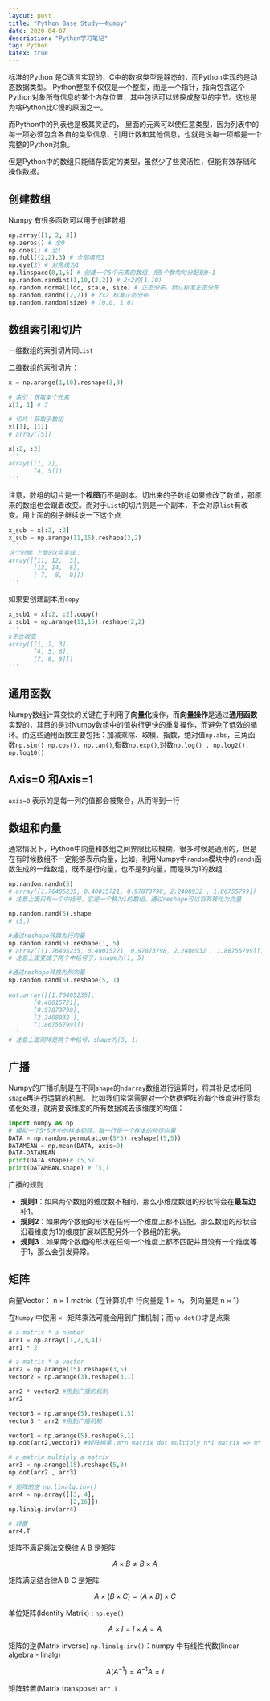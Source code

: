 ```yaml
---
layout: post
title: "Python Base Study——Numpy"
date: 2020-04-07
description: "Python学习笔记"
tag: Python
katex: true
---
```


标准的Python 是C语言实现的，C中的数据类型是静态的，而Python实现的是动态数据类型。
Python整型不仅仅是一个整型，而是一个指针，指向包含这个Python对象所有信息的某个内存位置，其中包括可以转换成整型的字节。这也是为啥Python比C慢的原因之一。

而Python中的列表也是极其灵活的， 里面的元素可以使任意类型，因为列表中的每一项必须包含各自的类型信息、引用计数和其他信息，也就是说每一项都是一个完整的Python对象。

但是Python中的数组只能储存固定的类型，虽然少了些灵活性，但能有效存储和操作数据。

## 创建数组

Numpy 有很多函数可以用于创建数组

```python
np.array([1, 2, 3]) 
np.zeros() # 全0
np.ones() # 全1
np.full((2,2),3) # 全部填充3
np.eye(2) # 对角线为1
np.linspace(0,1,5) # 创建一个5个元素的数组，把5个数均匀分配到0~1
np.random.randint(1,10,(2,2)) # 2×2的[1,10)
np.random.normal(loc, scale, size) # 正态分布，默认标准正态分布
np.random.randn((2,2)) # 2×2 标准正态分布
np.random.random(size) # [0.0, 1.0)
```

## 数组索引和切片

一维数组的索引切片同`List`

二维数组的索引切片：

```python
x = np.arange(1,10).reshape(3,3)

# 索引：获取单个元素
x[1, 1] # 5

# 切片：获取子数组
x[[1], [1]] 
# array([5])

x[:2, :2] 
'''
array([[1, 2],
       [4, 5]])
'''

```

注意，数组的切片是一个**视图**而不是副本。切出来的子数组如果修改了数值，那原来的数组也会跟着改变。而对于`List`的切片则是一个副本，不会对原`list`有改变。用上面的例子继续说一下这个点

```python
x_sub = x[:2, :2] 
x_sub = np.arange(11,15).reshape(2,2)
'''
这个时候 上面的x会变成：
array([[11, 12,  3],
       [13, 14,  6],
       [ 7,  8,  9]])
'''
```

如果要创建副本用`copy`

```python
x_sub1 = x[:2, :2].copy()
x_sub1 = np.arange(11,15).reshape(2,2)
'''
x不会改变
array([[1, 2, 3],
       [4, 5, 6],
       [7, 8, 9]])
'''
```

## 通用函数

Numpy数组计算变快的关键在于利用了**向量化**操作，而**向量操作**是通过**通用函数**实现的，其目的是对Numpy数组中的值执行更快的重复操作，而避免了低效的循环。而这些通用函数主要包括：加减乘除、取模、指数，绝对值`np.abs`，三角函数`np.sin() np.cos(), np.tan()`,指数`np.exp()`,对数`np.log() , np.log2(), np.log10()`

## Axis=0 和Axis=1

`axis=0` 表示的是每一列的值都会被聚合，从而得到一行

## 数组和向量

通常情况下，Python中向量和数组之间界限比较模糊，很多时候是通用的，但是在有时候数组不一定能够表示向量，比如，利用Numpy中`random`模块中的`randn`函数生成的一维数组，既不是行向量，也不是列向量，而是秩为1的数组：

```python
np.random.randn(5) 
# array([1.76405235, 0.40015721, 0.97873798, 2.2408932 , 1.86755799])
# 注意上面只有一个中括号，它是一个秩为1的数组，通过reshape可以将其转化为向量

np.random.rand(5).shape
# (5,)

#通过reshape转换为行向量
np.random.rand(5).reshape(1, 5)
# array([[1.76405235, 0.40015721, 0.97873798, 2.2408932 , 1.86755799]])
# 注意上面变成了两个中括号了，shape为(1, 5)

#通过reshape转换为列向量
np.random.rand(5).reshape(5, 1)
'''
out:array([[1.76405235],
       [0.40015721],
       [0.97873798],
       [2.2408932 ],
       [1.86755799]])
'''
# 注意上面同样是两个中括号，shape为(5, 1)

```

## 广播

Numpy的广播机制是在不同`shape`的`ndarray`数组进行运算时，将其补足成相同`shape`再进行运算的机制。
比如我们常常需要对一个数据矩阵的每个维度进行零均值化处理，就需要该维度的所有数据减去该维度的均值：

```python
import numpy as np
# 模拟一个5*5大小的样本矩阵，每一行是一个样本的特征向量
DATA = np.random.permutation(5*5).reshape((5,5))
DATAMEAN = np.mean(DATA, axis=0)
DATA-DATAMEAN
print(DATA.shape)# (5,5)
print(DATAMEAN.shape) # (5,)
```

广播的规则：

- **规则1**：如果两个数组的维度数不相同，那么小维度数组的形状将会在**最左边**补1。
- **规则2**：如果两个数组的形状在任何一个维度上都不匹配，那么数组的形状会沿着维度为1的维度扩展以匹配另外一个数组的形状。
- **规则3**：如果两个数组的形状在任何一个维度上都不匹配并且没有一个维度等于1，那么会引发异常。

## 矩阵

向量Vector： n × 1 matrix（在计算机中 行向量是 1 × n， 列向量是 n × 1）

在`Numpy` 中使用 `× ` 矩阵乘法可能会用到广播机制；而`np.dot()`才是点乘

```python
# a matrix * a number
arr1 = np.array([1,2,3,4])
arr1 * 2

# a matrix * a vector
arr2 = np.arange(15).reshape(3,5)
vector2 = np.arange(3).reshape(3,1)

arr2 * vector2 #用到广播的机制
arr2

vector3 = np.arange(5).reshape(1,5)
vector3 * arr2 #用到广播机制

vector1 = np.arange(5).reshape(5,1)
np.dot(arr2,vector1) #矩阵相乘：m*n matrix dot multiply n*1 matrix => m*1 matrix

# a matrix multiply a matrix
arr3 = np.arange(15).reshape(5,3)
np.dot(arr2 , arr3)

# 矩阵的逆 np.linalg.inv()
arr4 = np.array([[3, 4],
                 [2,16]])
np.linalg.inv(arr4)

# 转置
arr4.T
```

矩阵不满足乘法交换律 A B 是矩阵

$$
A \times B \neq B \times A
$$

矩阵满足结合律A B C 是矩阵

$$
A \times( B \times C) = (A \times B) \times C
$$

单位矩阵(Identity Matrix) : `np.eye()` 

$$
A \times I = I \times A = A
$$

矩阵的逆(Matrix inverse) `np.linalg.inv()`：numpy 中有线性代数(linear algebra - linalg)

$$
A(A^{-1}) = A^{-1}A = I
$$

矩阵转置(Matrix transpose) `arr.T`



